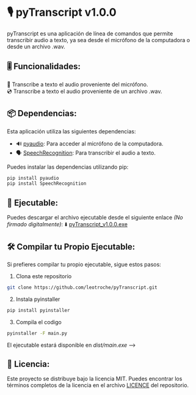 # 🎙️ pyTranscript v1.0.0

pyTranscript es una aplicación de línea de comandos que permite transcribir audio a texto, ya sea desde el micrófono de la computadora o desde un archivo .wav.

## 🎚️ Funcionalidades:

🎤 Transcribe a texto el audio proveniente del micrófono.  
💿 Transcribe a texto el audio proveniente de un archivo .wav.

## 📦 Dependencias:

Esta aplicación utiliza las siguientes dependencias:

- 🔊 [pyaudio](https://pypi.org/project/pyaudio/): Para acceder al micrófono de la computadora.
- 🗣️ [SpeechRecognition](https://pypi.org/project/SpeechRecognition/): Para transcribir el audio a texto.

Puedes instalar las dependencias utilizando pip:

```bash
pip install pyaudio
pip install SpeechRecognition
```

## 🚀 Ejecutable:

Puedes descargar el archivo ejecutable desde el siguiente enlace _(No firmado digitalmente)_: ⬇️ [pyTranscript_v1.0.0.exe](https://github.com/leotroche/pyTranscript/releases/download/v1.0.0/pyTranscript_v1.0.0.exe)

## 🛠️ Compilar tu Propio Ejecutable:

Si prefieres compilar tu propio ejecutable, sigue estos pasos:

1. Clona este repositorio

```bash
git clone https://github.com/leotroche/pyTranscript.git
```

2. Instala pyinstaller

```bash
pip install pyinstaller
```

3. Compila el codigo

```bash
pyinstaller -F main.py
```

El ejecutable estará disponible en _dist/main.exe_ -->

## 📝 Licencia:

Este proyecto se distribuye bajo la licencia MIT. Puedes encontrar los términos completos de la licencia en el archivo [LICENCE](LICENCE.md) del repositorio.
